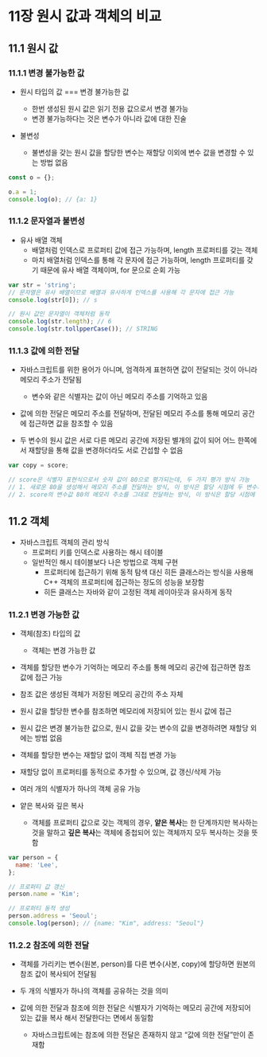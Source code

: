 # 11장 원시 값과 객체의 비교

## 11.1 원시 값<a name="11.1"></a>

### 11.1.1 변경 불가능한 값

- 원시 타입의 값 === 변경 불가능한 값

  - 한번 생성된 원시 값은 읽기 전용 값으로서 변경 불가능
  - 변경 불가능하다는 것은 변수가 아니라 값에 대한 진술

- 불변성
  - 불변성을 갖는 원시 값을 할당한 변수는 재할당 이외에 변수 값을 변경할 수 있는 방법 없음

```js
const o = {};

o.a = 1;
console.log(o); // {a: 1}
```

### 11.1.2 문자열과 불변성

- 유사 배열 객체
  - 배열처럼 인덱스로 프로퍼티 값에 접근 가능하며, length 프로퍼티를 갖는 객체
  - 마치 배열처럼 인덱스를 통해 각 문자에 접근 가능하며, length 프로퍼티를 갖기 때문에 유사 배열 객체이며, for 문으로 순회 가능

```js
var str = 'string';
// 문자열은 유사 배열이므로 배열과 유사하게 인덱스를 사용해 각 문자에 접근 가능
console.log(str[0]); // s

// 원시 값인 문자열이 객체처럼 동작
console.log(str.length); // 6
console.log(str.tollpperCase()); // STRING
```

### 11.1.3 값에 의한 전달

- 자바스크립트를 위한 용어가 아니며, 엄격하게 표현하면 값이 전달되는 것이 아니라 메모리 주소가 전달됨

  - 변수와 같은 식별자는 값이 아닌 메모리 주소를 기억하고 있음

- 값에 의한 전달은 메모리 주소를 전달하며, 전달된 메모리 주소를 통해 메모리 공간에 접근하면 값을 참조할 수 있음

- 두 변수의 원시 값은 서로 다른 메모리 공간에 저장된 별개의 값이 되어 어느 한쪽에서 재할당을 통해 값을 변경하더라도 서로 간섭할 수 없음

```js
var copy = score;

// score은 식별자 표현식으로서 숫자 값이 80으로 평가되는데, 두 가지 평가 방식 가능
// 1. 새로운 80을 생성해서 메모리 주소를 전달하는 방식, 이 방식은 할당 시점에 두 변수가 기억하는 메모리 주소가 다름
// 2. score의 변수값 80의 메모리 주소를 그대로 전달하는 방식, 이 방식은 할당 시점에 두 변수가 기억하는 메모리 주소가 같음
```

## 11.2 객체<a name="11.2"></a>

- 자바스크립트 객체의 관리 방식
  - 프로퍼티 키를 인덱스로 사용하는 해시 테이블
  - 일반적인 해시 테이블보다 나은 방법으로 객체 구현
    - 프로퍼티에 접근하기 위해 동적 탐색 대신 히든 클래스라는 방식을 사용해 C++ 객체의 프로퍼티에 접근하는 정도의 성능을 보장함
    - 히든 클래스는 자바와 같이 고정된 객체 레이아웃과 유사하게 동작

### 11.2.1 변경 가능한 값

- 객체(참조) 타입의 값
  - 객체는 변경 가능한 값
- 객체를 할당한 변수가 기억하는 메모리 주소를 통해 메모리 공간에 접근하면 참조 값에 접근 가능

- 참조 값은 생성된 객체가 저장된 메모리 공간의 주소 자체

- 원시 값을 할당한 변수를 참조하면 메모리에 저장되어 있는 원시 값에 접근

- 원시 값은 변경 불가능한 값으로, 원시 값을 갖는 변수의 값을 변경하려면 재할당 외
  에는 방법 없음

- 객체를 할당한 변수는 재할당 없이 객체 직접 변경 가능

- 재할당 없이 프로퍼티를 동적으로 추가할 수 있으며, 값 갱신/삭제 가능

- 여러 개의 식별자가 하나의 객체 공유 가능

- 얕은 복사와 깊은 복사
  - 객체를 프로퍼티 값으로 갖는 객체의 경우, **얕은 복사**는 한 단계까지만 복사하는 것을 말하고 **깊은 복사**는 객체에 중첩되어 있는 객체까지 모두 복사하는 것을 뜻함

```js
var person = {
  name: 'Lee',
};

// 프로퍼티 값 갱신
person.name = 'Kim';

// 프로퍼티 동적 생성
person.address = 'Seoul';
console.log(person); // {name: "Kim", address: "Seoul"}
```

### 11.2.2 참조에 의한 전달

- 객체를 가리키는 변수(원본, person)를 다른 변수(사본, copy)에 할당하면 원본의 참조 값이 복사되어 전달됨

- 두 개의 식별자가 하나의 객체를 공유하는 것을 의미

- 값에 의한 전달과 참조에 의한 전달은 식별자가 기억하는 메모리 공간에 저장되어 있는 값을 복사 해서 전달한다는 면에서 동일함
  - 자바스크립트에는 참조에 의한 전달은 존재하지 않고 “값에 의한 전달”만이 존재함
